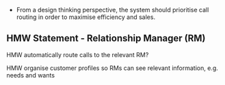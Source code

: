 * From a design thinking perspective, the system should prioritise call routing in order to maximise efficiency and sales.
## HMW Statement - Relationship Manager (RM)

HMW automatically route calls to the relevant RM?

HMW organise customer profiles so RMs can see relevant information, e.g. needs and wants
